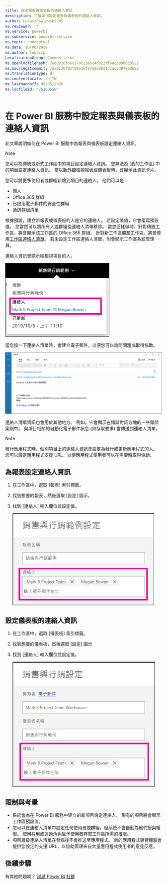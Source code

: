 ```yaml
---
title: 設定報表與儀表板的連絡人資訊
description: 了解如何設定報表與儀表板的連絡人資訊。
author: LukaszPawlowski-MS
ms.reviewer: ''
ms.service: powerbi
ms.subservice: powerbi-service
ms.topic: conceptual
ms.date: 10/08/2019
ms.author: lukaszp
LocalizationGroup: Common tasks
ms.openlocfilehash: 7ed0920f66c178c23e6c4db22ff6acd998619522
ms.sourcegitcommit: 7aa0136f93f88516f97ddd8031ccac5d07863b92
ms.translationtype: HT
ms.contentlocale: zh-TW
ms.lasthandoff: 05/05/2020
ms.locfileid: "76160550"
---
```

# <a name="set-contact-information-for-reports-and-dashboards-in-the-power-bi-service"></a>在 Power BI 服務中設定報表與儀表板的連絡人資訊
此文章說明如何在 Power BI 服務中為報表與儀表板設定連絡人資訊。

> [!NOTE]
> 您可以為傳統或新式工作區中的項目設定連絡人資訊。 您無法為 [我的工作區] 中的項目設定連絡人資訊。 當以[新外觀](service-new-look.md)檢視報表或儀表板時，會顯示此資訊卡片。

您可以將更多使用者或群組新增到項目的連絡人。 他們可以是：
* 個人
* Office 365 群組
* 已啟用電子郵件的安全性群組
* 通訊群組清單

根據預設，建立新報表或儀表板的人是它的連絡人。 若設定某值，它會覆寫預設值。 您當然可以將所有人或群組從連絡人清單移除。 當您這樣做時，針對傳統工作區，將會顯示該工作區的 Office 365 群組。 針對新工作區體驗工作區，將會使用[工作區連絡人清單](service-create-the-new-workspaces.md#workspace-contact-list)。 若未設定工作區連絡人清單，則會顯示工作區系統管理員。

連絡人資訊會顯示給檢視項目的人。 

 ![服務報表連絡人](media/service-item-contact/service-report-contact.png)

當您按一下連絡人清單時，會建立電子郵件，以便您可以詢問問題或取得協助。 

 ![服務連絡人電子郵件](media/service-item-contact/service-contact-email.png)
 
連絡人清單資訊也會用於其他地方。 例如，它會顯示在錯誤對話方塊的一些錯誤案例中。 與項目相關的自動化電子郵件訊息 (如存取要求) 會傳送到連絡人清單。 

> [!NOTE]
> 發行應用程式時，個別項目上的連絡人資訊會設定為發行或更新應用程式的人。 您可以設定應用程式支援 URL，以便應用程式使用者可以在需要時取得協助。

## <a name="set-contact-information-for-a-report"></a>為報表設定連絡人資訊
1. 在工作區中，選取 [報表]  索引標籤。
2. 找到想要的報表，然後選取 [設定]  圖示。
3. 找到 [連絡人]  輸入欄位並設定值。

     ![服務報表連絡人設定](media/service-item-contact/service-report-contact-setting.png)

## <a name="set-contact-information-for-a-dashboard"></a>設定儀表板的連絡人資訊
1. 在工作區中，選取 [儀表板]  索引標籤。
2. 找到想要的儀表板，然後選取 [設定]  圖示
3. 找到 [連絡人]  輸入欄位並設定值。

     ![服務儀表板連絡人設定](media/service-item-contact/service-dashboard-contact-setting.png)

## <a name="limitations-and-considerations"></a>限制與考量
* 系統會為在 Power BI 服務中建立的新項目設定連絡人。 現有的項目將會顯示工作區預設值。
* 您可以在連絡人清單中設定任何使用者或群組，但系統不會自動為他們授與權限。 使用共用或透過角色賦予使用者存取工作區所需的權限。 
* 項目層級連絡人清單在發佈後不會推送至應用程式。 新的應用程式導覽體驗會提供您設定的支援 URL，以協助管理來自大量應用程式使用者的意見反應。


## <a name="next-steps"></a>後續步驟

有其他問題嗎？ [試試 Power BI 社群](https://community.powerbi.com/)
